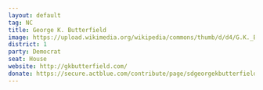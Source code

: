 ```yaml
---
layout: default
tag: NC
title: George K. Butterfield
image: https://upload.wikimedia.org/wikipedia/commons/thumb/d/d4/G.K._Butterfield,_Official_portrait,_114th_Congress.jpg/220px-G.K._Butterfield,_Official_portrait,_114th_Congress.jpg
district: 1
party: Democrat
seat: House
website: http://gkbutterfield.com/
donate: https://secure.actblue.com/contribute/page/sdgeorgekbutterfield
---
```

